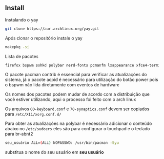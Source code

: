 ## Install
Instalando o yay
```bash
git clone https://aur.archlinux.org/yay.git
```
Após clonar o repositório instale o yay
```bash
makepkg -si
```
Lista de pacotes
```bash
firefox bspwm sxhkd polybar nerd-fonts pcmanfm lxappearance xfce4-terminal feh flameshot network-manager-applet acpi i3lock rofi xorg-xinit xorg sddm vim wget curl xfce4-power-manager yazi git github-cli pacman-contrib acpid picom papirus-icon-theme pavucontrol xorg-server xf86-input-synaptics gsimplecal gnome-themes-extra brightnessctl pamixer bibata-cursor-theme
```

O pacote pacman contrib é essencial para verificar as atualizações do sistema, já o pacote acpid é necessário para utilização do botão power pois o bspwm não lida diretamente com eventos de hardware

Os nomes dos pacotes podem mudar de acordo com a distribuição que você estiver utilizando, aqui o processo foi feito com o arch linux

Os arquivos `00-keyboard.conf` e `70-synaptics.conf` devem ser copiados para `/etc/X11/xorg.conf.d/`

Para obter as atualizações na polybar é necessário adicionar o conteúdo abaixo no `/etc/sudoers` eles são para configurar o touchpad e o teclado para br-abnt2

```bash
seu_usuário ALL=(ALL) NOPASSWD: /usr/bin/pacman -Syu
```
substitua o nome do seu usuário em **seu usuário**
